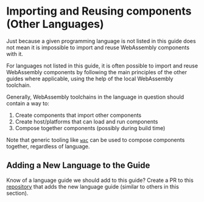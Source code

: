 # Importing and Reusing components (Other Languages)

Just because a given programming language is not listed in this guide does not
mean it is impossible to import and reuse WebAssembly components with it.

For languages not listed in this guide, it is often possible to import and reuse WebAssembly components
by following the main principles of the other guides where applicable, using the help of the local
WebAssembly toolchain.

Generally, WebAssembly toolchains in the language in question should contain a way to:

1. Create components that import other components
2. Create host/platforms that can load and run components
3. Compose together components (possibly during build time)

Note that generic tooling like [`wac`][wac] can be used to compose components together, regardless of language.

[wac]: https://github.com/bytecodealliance/wac

## Adding a New Language to the Guide

Know of a language guide we should add to this guide? Create a PR to this [repository][repo-pr] that adds
the new language guide (similar to others in this section).

[repo-pr]: https://github.com/bytecodealliance/component-docs/pulls
